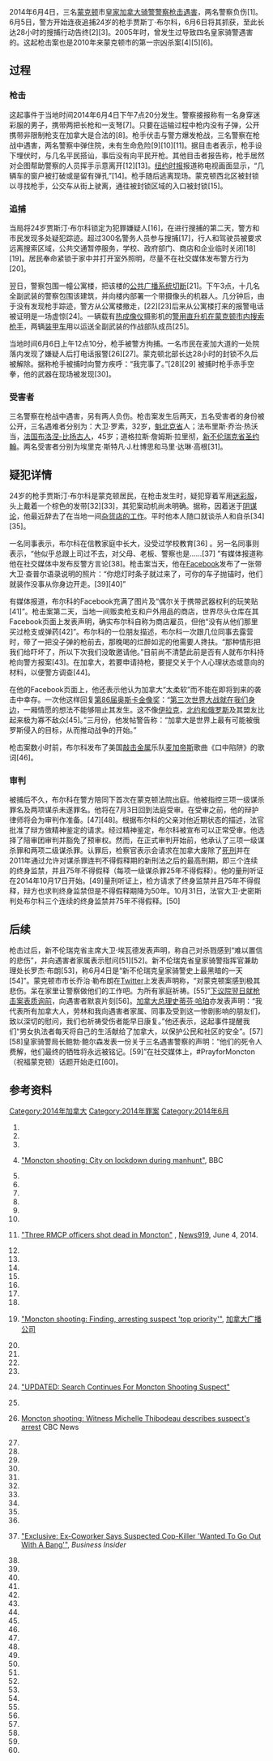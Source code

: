 2014年6月4日，三名[蒙克顿](../Page/蒙克顿.md "wikilink")市[皇家加拿大骑警警察枪击遇害](https://zh.wikipedia.org/wiki/皇家加拿大骑警 "wikilink")，两名警察负伤\[1\]。6月5日，警方开始连夜追捕24岁的枪手贾斯丁·布尔科，6月6日将其抓获，至此长达28小时的搜捕行动告终\[2\]\[3\]。2005年时，曾发生过导致四名皇家骑警遇害的。这起枪击案也是2010年来蒙克顿市的第一宗凶杀案\[4\]\[5\]\[6\]。

## 过程

### 枪击

这起事件于当地时间2014年6月4日下午7点20分发生。警察接报称有一名身穿迷彩服的男子，携带两把长枪和一支弩\[7\]。只要在运输过程中枪内没有子弹，公开携带非限制枪支在加拿大是合法的\[8\]。枪手伏击与警方爆发枪战，三名警察在枪战中遇害，两名警察中弹住院，未有生命危险\[9\]\[10\]\[11\]。据目击者表示，枪手设下埋伏时，与几名平民搭讪，事后没有向平民开枪。其他目击者报告称，枪手居然对企图帮助警察的人员挥手示意离开\[12\]\[13\]。[纽约时报](../Page/纽约时报.md "wikilink")报道称电视画面显示，“几辆车的窗户被打破或是留有弹孔”\[14\]。枪手随后逃离现场。蒙克顿西北区被封锁以寻找枪手，公交车从街上驶离，通往被封锁区域的入口被封锁\[15\]。

### 追捕

当局将24岁贾斯汀·布尔科锁定为犯罪嫌疑人\[16\]，在进行搜捕的第二天，警方和市民发现多处疑犯踪迹。超过300名警务人员参与搜捕\[17\]，行人和驾驶员被要求远离搜索区域，公共交通暂停服务，学校、政府部门、商店和企业临时关闭\[18\]\[19\]。居民奉命紧锁于家中并打开室外照明，尽量不在社交媒体发布警方行为\[20\]。

翌日，警察包围一幢公寓楼，把该楼的[公共广播系统切断](https://zh.wikipedia.org/wiki/公共广播系统 "wikilink")\[21\]。下午3点，十几名全副武装的警察包围该建筑，并向楼内部署一个带摄像头的机器人。几分钟后，由于没有发现枪手踪迹，警方从公寓楼撤走，\[22\]\[23\]后来从公寓楼打来的报警电话被证明是一场虚惊\[24\]。一辆载有[热成像仪](../Page/热成像仪.md "wikilink")摄影机的[警用直升机在蒙克顿市内搜索枪手](https://zh.wikipedia.org/wiki/警用直升机 "wikilink")，两辆[装甲车](../Page/装甲车.md "wikilink")用以运送全副武装的作战部队成员\[25\]。

当地时间6月6日上午12点10分，枪手被警方拘捕。一名市民在麦加大道的一处院落内发现了嫌疑人后打电话报警\[26\]\[27\]。蒙克顿北部长达28小时的封锁不久后被解除。据称枪手被捕时向警方疾呼：“我完事了。”\[28\]\[29\] 被捕时枪手赤手空拳，他的武器在现场被发现\[30\]。

### 受害者

三名警察在枪战中遇害，另有两人负伤。枪击案发生后两天，五名受害者的身份被公开，三名遇难者分别为：大卫·罗素，32岁，[魁北克省](../Page/魁北克省.md "wikilink")人；法布里斯·乔治·热沃当，[法国](https://zh.wikipedia.org/wiki/法国 "wikilink")[布洛涅-比扬古人](https://zh.wikipedia.org/wiki/布洛涅-比扬古 "wikilink")，45岁；道格拉斯·詹姆斯·拉里彻，[新不伦瑞克省](https://zh.wikipedia.org/wiki/新不伦瑞克省 "wikilink")[圣约翰](../Page/圣约翰_\(新不伦瑞克\).md "wikilink")。两名受害者分别为埃里克·斯特凡·J.杜博思和马里·达琳·高根\[31\]。

## 疑犯详情

24岁的枪手贾斯汀·布尔科是蒙克顿居民，在枪击发生时，疑犯穿着军用[迷彩服](https://zh.wikipedia.org/wiki/迷彩服 "wikilink")，头上戴着一个棕色的发带\[32\]\[33\]，其犯案动机尚未明确。据称，因着迷于[阴谋论](https://zh.wikipedia.org/wiki/阴谋论 "wikilink")，他最近辞去了在当地一间[杂货店的工作](https://zh.wikipedia.org/wiki/杂货店 "wikilink")。平时他本人随口就谈杀人和自杀\[34\]\[35\]。

一名同事表示，布尔科在信教家庭中长大，没受过学校教育\[36\] 。另一名同事则表示，“他似乎总跟上司过不去，对父母、老板、警察也是……\[37\] ”有媒体报道称他在社交媒体中发布反警方言论\[38\]。枪击案当天，他在[Facebook](../Page/Facebook.md "wikilink")发布了一张带大卫·查普尔语录说明的照片：“你熄灯时条子就过来了，可你的车子抛锚时，他们就装作没事从你身边开走。\[39\]\[40\]”

有媒体报道，布尔科的Facebook充满了图片及“偶尔关于携带武器权利的玩笑贴\[41\]”。枪击案第二天，当地一间贩卖枪支和户外用品的商店，世界尽头仓库在其Facebook页面上发表声明，确实布尔科自称为商店雇员，但他“没有从他们那里买过枪支或弹药\[42\]”。布尔科的一位朋友描述，布尔科一次跟几位同事去露营时，带了一把没子弹的枪前去，那晚喝的烂醉如泥的他需要人搀扶。“那种情形把我们给吓坏了，所以下次我们没敢邀请他。”目前尚不清楚此前是否有人就布尔科持枪向警方报案\[43\]。在加拿大，若要申请持枪，要提交关于个人心理状态或意向的材料，以便警方调查\[44\]。

在他的Facebook页面上，他还表示他认为加拿大“太柔软”而不能在即将到来的袭击中幸存。一次他这样回复[第86届奥斯卡金像奖](https://zh.wikipedia.org/wiki/第86届奥斯卡金像奖 "wikilink")：“[第三次世界大战就在我们身边](https://zh.wikipedia.org/wiki/第三次世界大战 "wikilink")，一厢情愿的想法不能够阻止其发生。这不像[伊拉克](../Page/伊拉克.md "wikilink")，[北约和](https://zh.wikipedia.org/wiki/北约 "wikilink")[俄罗斯](../Page/俄罗斯.md "wikilink")及其盟友比起来极为寡不敌众\[45\]。”三月份，他发帖警告称：“加拿大是世界上最有可能被俄罗斯侵入的目标，从而推动战争的开始。”

枪击案数小时前，布尔科发布了美国[敲击金属](../Page/敲击金属.md "wikilink")乐队[麦加帝斯](../Page/麦加帝斯.md "wikilink")歌曲《口中陷阱》的歌词\[46\]。

### 审判

被捕后不久，布尔科在警方陪同下首次在蒙克顿法院出庭。他被指控三项一级谋杀罪名及两项谋杀未遂罪名。他将在7月3日回到法庭受审。在受审之前，他的辩护律师将会为审判作准备。\[47\]\[48\]。根据布尔科的父亲对他近期状态的描述，法官批准了辩方做精神鉴定的请求。经过精神鉴定，布尔科被宣布可以正常受审。他选择了陪审团审判并豁免了预审权。然而，在正式审判开始前，他承认了三项一级谋杀罪和两项二级谋杀罪。认罪后，检察官表示会请求在加拿大废除了[死刑](../Page/死刑.md "wikilink")并在2011年通过允许对谋杀罪连判不得假释期的新刑法之后的最高刑期，即三个连续的终身监禁，并且75年不得假释（每项一级谋杀罪25年不得假释）。他的量刑听证在2014年10月17日开始。\[49\]量刑听证上，检方请求了终身监禁并且75年不得假释，辩方也求判终身监禁但是不得假释期降为50年。10月31日，法官大卫·史密斯判处布尔科三个连续的终身监禁并75年不得假释。\[50\]

## 后续

枪击过后，新不伦瑞克省主席大卫·埃瓦德发表声明，称自己对杀戮感到“难以置信的悲伤”，并向遇害者家属表示慰问\[51\]\[52\]。新不伦瑞克省皇家骑警指挥官兼助理处长罗杰·布朗\[53\]，称6月4日是“新不伦瑞克皇家骑警史上最黑暗的一天\[54\]”。蒙克顿市市长乔治·勒布朗在[Twitter](../Page/Twitter.md "wikilink")上发表声明称，“对蒙克顿案感到极其悲伤。呆在家里让警察做他们的工作吧。为所有家庭祈祷。\[55\]”[下议院翌日就枪击案表质询前](https://zh.wikipedia.org/wiki/下议院 "wikilink")，向遇害者默哀片刻\[56\]。[加拿大总理](https://zh.wikipedia.org/wiki/加拿大总理 "wikilink")[史蒂芬·哈珀](../Page/史蒂芬·哈珀.md "wikilink")亦发表声明：“我代表所有加拿大人，劳林和我向遇害者家属、同事及受到这一惨剧影响的朋友们，致以深切的慰问，我们也祈祷受伤者能早日康复。”他还表示，这起事件提醒我们“男女执法者每天将自己的生活献给了加拿大，以保护公民和社区的安全”。\[57\]\[58\]皇家骑警局长鲍勃·鲍尔森发表一份关于三名遇害警察的声明：“他们的死令人费解，他们最终的牺牲将永远被铭记。\[59\]”在社交媒体上，\#PrayforMoncton（祝福蒙克顿）话题开始走红\[60\]。

## 参考资料

[Category:2014年加拿大](https://zh.wikipedia.org/wiki/Category:2014年加拿大 "wikilink") [Category:2014年罪案](https://zh.wikipedia.org/wiki/Category:2014年罪案 "wikilink") [Category:2014年6月](https://zh.wikipedia.org/wiki/Category:2014年6月 "wikilink")

1.

2.
3.

4.  ["Moncton shooting: City on lockdown during manhunt"](http://www.bbc.com/news/world-us-canada-27721569), BBC

5.

6.
7.
8.

9.

10.
11. ["Three RMCP officers shot dead in Moncton"](http://www.news919.com/2014/06/04/three-rcmp-officers-shot-dead-in-moncton/) , [News919](https://zh.wikipedia.org/wiki/News919 "wikilink"), June 4, 2014.

12.
13.

14.

15.

16.

17.

18.
19. ["Moncton shooting: Finding, arresting suspect 'top priority'"](http://www.cbc.ca/news/canada/new-brunswick/moncton-shooting-finding-arresting-suspect-top-priority-1.2665707), [加拿大广播公司](https://zh.wikipedia.org/wiki/加拿大广播公司 "wikilink")

20.

21.

22.
23.

24. ["UPDATED: Search Continues For Moncton Shooting Suspect"](http://www.cjob.com/2014/06/05/37846/)

25.
26. [Moncton shooting: Witness Michelle Thibodeau describes suspect's arrest](http://www.cbc.ca/news/moncton-shooting-witness-michelle-thibodeau-describes-suspect-s-arrest-1.2666937) CBC News

27.

28.
29.

30.
31.

32.

33.

34.
35.
36.
37. ["Exclusive: Ex-Coworker Says Suspected Cop-Killer 'Wanted To Go Out With A Bang'"](http://www.businessinsider.com/justin-bourque-cop-killer-shooter-2014-6#ixzz33mc8bH2v), *Business Insider*

38.
39.

40.

41.
42.
43.
44.

45.
46.
47.
48.

49.

50.

51.
52.

53.

54.
55.
56.
57.
58.

59.
60.